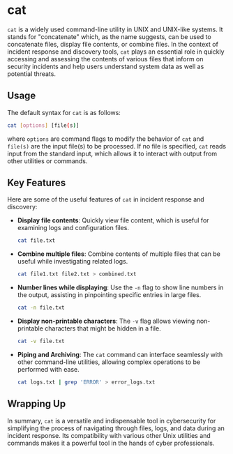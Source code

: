 # cat

`cat` is a widely used command-line utility in UNIX and UNIX-like systems. It stands for "concatenate" which, as the name suggests, can be used to concatenate files, display file contents, or combine files. In the context of incident response and discovery tools, `cat` plays an essential role in quickly accessing and assessing the contents of various files that inform on security incidents and help users understand system data as well as potential threats.

## Usage

The default syntax for `cat` is as follows:

```sh
cat [options] [file(s)]
```

where `options` are command flags to modify the behavior of `cat` and `file(s)` are the input file(s) to be processed. If no file is specified, `cat` reads input from the standard input, which allows it to interact with output from other utilities or commands.

## Key Features

Here are some of the useful features of `cat` in incident response and discovery:

- **Display file contents**: Quickly view file content, which is useful for examining logs and configuration files.

    ```sh
    cat file.txt
    ```
     
- **Combine multiple files**: Combine contents of multiple files that can be useful while investigating related logs.

    ```sh
    cat file1.txt file2.txt > combined.txt
    ```
   
- **Number lines while displaying**: Use the `-n` flag to show line numbers in the output, assisting in pinpointing specific entries in large files.

    ```sh
    cat -n file.txt
    ```
   
- **Display non-printable characters**: The `-v` flag allows viewing non-printable characters that might be hidden in a file.

    ```sh
    cat -v file.txt
    ```
   
- **Piping and Archiving**: The `cat` command can interface seamlessly with other command-line utilities, allowing complex operations to be performed with ease.

    ```sh
    cat logs.txt | grep 'ERROR' > error_logs.txt
    ```
   
## Wrapping Up

In summary, `cat` is a versatile and indispensable tool in cybersecurity for simplifying the process of navigating through files, logs, and data during an incident response. Its compatibility with various other Unix utilities and commands makes it a powerful tool in the hands of cyber professionals.